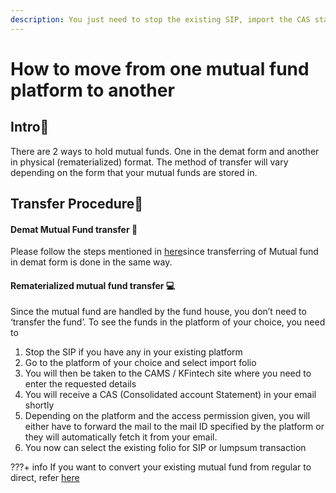 ```yaml
---
description: You just need to stop the existing SIP, import the CAS statement to the new platform and restart the SIP there under the same folio number
---
```


# How to move from one mutual fund platform to another

## Intro👋

There are 2 ways to hold mutual funds. One in the demat form and another in physical (rematerialized) format. The method of transfer will vary depending on the form that your mutual funds are stored in.

## Transfer Procedure📇

#### Demat Mutual Fund transfer 🚧

Please follow the steps mentioned in [here](how-to-transfer-shares-from-one-demat-account-to-another.md)since transferring of Mutual fund in demat form is done in the same way.

#### Rematerialized mutual fund transfer 💻 <a id="Rematerialized-mutual-fund-transfer"></a>

Since the mutual fund are handled by the fund house, you don’t need to ‘transfer the fund’. To see the funds in the platform of your choice, you need to

1.  Stop the SIP if you have any in your existing platform
2.  Go to the platform of your choice and select import folio
3.  You will then be taken to the CAMS / KFintech site where you need to enter the requested details
4.  You will receive a CAS (Consolidated account Statement) in your email shortly
5.  Depending on the platform and the access permission given, you will either have to forward the mail to the mail ID specified by the platform or they will automatically fetch it from your email.
6.  You now can select the existing folio for SIP or lumpsum transaction

???+ info
    If you want to convert your existing mutual fund from regular to direct, refer [here](how-to-switch-the-mutual-fund-from-regular-to-direct-plan.md)

